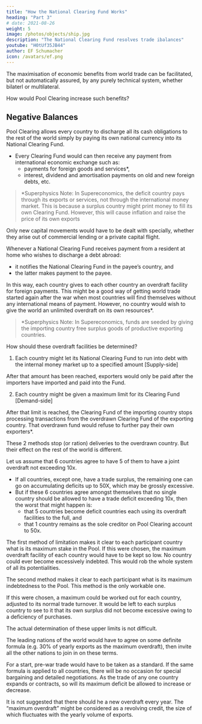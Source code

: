 ```yaml
---
title: "How the National Clearing Fund Works"
heading: "Part 3"
# date: 2021-08-26
weight: 5
image: /photos/objects/ship.jpg
description: "The National Clearing Fund resolves trade ibalances"
youtube: "H0tUf35JB44"
author: EF Schumacher
icon: /avatars/ef.png
---
```



The maximisation of economic benefits from world trade can be facilitated, but not automatically assured, by any purely technical system, whether bilaterl or multilateral.

How would Pool Clearing increase such benefits? <!-- affect those more fundamental real factors? -->


## Negative Balances 

Pool Clearing allows every country to discharge all its cash obligations to the rest of the world simply by paying its own national currency into its National Clearing Fund. 
- Every Clearing Fund would can then receive any payment from international economic exchange such as:
  - payments for foreign goods and services*,
  - interest, dividend and amortisation payments on old and new foreign debts, etc.

> *Superphysics Note: In Supereconomics, the deficit country pays through its exports or services, not through the international money market. This is because a surplus country might print money to fill its own Clearing Fund. However, this will cause inflation and raise the price of its own exports


Only new capital movements would have to be dealt with specially, whether they arise out of commercial lending or a private capital flight. 

Whenever a National Clearing Fund receives payment from a resident at home who wishes to discharge a debt abroad: 
- it notifies the National Clearing Fund in the payee’s country, and
- the latter makes payment to the payee.

In this way, each country gives to each other country an overdraft facility for foreign payments. This might be a good way of getting world trade started again after the war when most countries will find themselves without any international means of payment. However, no country would wish to give the world an unlimited overdraft on its own resources*.


> *Superphysics Note: In Supereconomics, funds are seeded by giving the importing country free surplus goods of productive exporting countries.


How should these overdraft facilities be <!-- quantitatively --> determined?

1. Each country might let its National Clearing Fund to run into debt with the internal money market up to a specified amount [Supply-side]

After that amount has been reached, exporters would only be paid after the importers have imported and paid into the Fund. <!-- receive payment only to the extent that means of payment have been made available by importers. -->

2. Each country might be given a maximum limit for its Clearing Fund [Demand-side]

<!-- This approaches the problem from the angle of the recipient of the overdraft -->
After that limit is reached, the Clearing Fund of the importing country <!-- of the world would no longer --> stops processing transactions from the overdrawn Clearing Fund of the exporting country. That overdrawn fund <!--  -- they --> would refuse to<!--  make --> further pay their own exporters*.<!--  for goods delivered to that country -->

These 2 methods stop (or ration) deliveries to the overdrawn country. But their effect on the rest of the world is different. 

Let us assume that 6 countries agree to have 5 of them to have a joint overdraft not exceeding 10x.
- If all countries, except one, have a trade surplus, the remaining one can go on accumulating deficits up to 50X, which may be grossly excessive.
- But if these 6 countries agree amongst themselves that no single country should be allowed to have a trade deficit exceeding 10x, then the worst that might happen is:
  - that 5 countries become deficit countries each using its overdraft facilities to the full, and
  - that 1 country remains as the sole creditor on Pool Clearing account to 50x.

The first method of limitation makes it clear to each participant country what is its maximum stake in the Pool. If this were chosen, the maximum overdraft facility of each country would have to be kept so low. No country could ever become excessively indebted. This would rob the whole system of all its potentialities.

The second method makes it clear to each participant what is its maximum indebtedness to the Pool. This method is the only workable one. 

If this were chosen, a maximum could be worked out for each country, adjusted to its normal trade turnover. It would be left to each surplus country to see to it that its own surplus did not become excessive owing to a deficiency of purchases.

The actual determination of these upper limits is not difficult.

The leading nations of the world would have to agree on some definite formula (e.g. 30% of yearly exports as the maximum overdraft), then invite all the other nations to join in on these terms. 

For a start, pre-war trade would have to be taken as a standard. If the same formula is applied to all countries, there will be no occasion for special bargaining and detailed negotiations. As the trade of any one country expands or contracts, so will its maximum deficit be allowed to increase or decrease.

It is not suggested that there should he a new overdraft every year. The “maximum overdraft” might be considered as a revolving credit, the size of which fluctuates with the yearly volume of exports.

